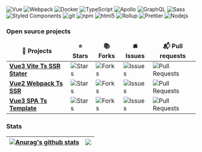 <p>
  <img alt="Vue" src="https://img.shields.io/badge/-Vue-45b8d8?style=flat-square&logo=Vue&logoColor=white" />
  <img alt="Webpack" src="https://img.shields.io/badge/-Webpack-8DD6F9?style=flat-square&logo=webpack&logoColor=white" /> 
  <img alt="Docker" src="https://img.shields.io/badge/-Docker-46a2f1?style=flat-square&logo=docker&logoColor=white" />
  <img alt="TypeScript" src="https://img.shields.io/badge/-TypeScript-007ACC?style=flat-square&logo=typescript&logoColor=white" />
  <img alt="Apollo" src="https://img.shields.io/badge/-Apollo%20GraphQL-311C87?style=flat-square&logo=apollo-graphql&logoColor=white" />
  <img alt="GraphQL" src="https://img.shields.io/badge/-GraphQL-E10098?style=flat-square&logo=graphql&logoColor=white" />
  <img alt="Sass" src="https://img.shields.io/badge/-Sass-CC6699?style=flat-square&logo=sass&logoColor=white" />
  <img alt="Styled Components" src="https://img.shields.io/badge/-Styled_Components-db7092?style=flat-square&logo=styled-components&logoColor=white" />
  <img alt="git" src="https://img.shields.io/badge/-Git-F05032?style=flat-square&logo=git&logoColor=white" />
  <img alt="npm" src="https://img.shields.io/badge/-NPM-CB3837?style=flat-square&logo=npm&logoColor=white" />
  <img alt="html5" src="https://img.shields.io/badge/-HTML5-E34F26?style=flat-square&logo=html5&logoColor=white" />
  <img alt="Rollup" src="https://img.shields.io/badge/-Rollup-EC4A3F?style=flat-square&logo=rollup.js&logoColor=white" />
  <img alt="Prettier" src="https://img.shields.io/badge/-Prettier-F7B93E?style=flat-square&logo=prettier&logoColor=white" />
  <img alt="Nodejs" src="https://img.shields.io/badge/-Nodejs-43853d?style=flat-square&logo=Node.js&logoColor=white" />
</p>

<h3>Open source projects</h3>
<table>
  <thead align="center">
    <tr border: none;>
      <td><b>🎁 Projects</b></td>
      <td><b>⭐ Stars</b></td>
      <td><b>📚 Forks</b></td>
      <td><b>🛎 Issues</b></td>
      <td><b>📬 Pull requests</b></td>
    </tr>
  </thead>
  <tbody>
    <tr>
      <td><a href="https://github.com/vok123/vue3-ts-vite-ssr-starter"><b>Vue3 Vite Ts SSR Stater</b></a></td>
      <td><img alt="Stars" src="https://img.shields.io/github/stars/vok123/vue3-ts-vite-ssr-starter?style=flat-square&labelColor=343b41"/></td>
      <td><img alt="Forks" src="https://img.shields.io/github/forks/vok123/vue3-ts-vite-ssr-starter?style=flat-square&labelColor=343b41"/></td>
      <td><img alt="Issues" src="https://img.shields.io/github/issues/vok123/vue3-ts-vite-ssr-starter?style=flat-square&labelColor=343b41"/></td>
      <td><img alt="Pull Requests" src="https://img.shields.io/github/issues-pr/vok123/vue3-ts-vite-ssr-starter?style=flat-square&labelColor=343b41"/></td>
    </tr>
    <tr>
      <td><a href="https://github.com/vok123/typescript-vue-eslint-starter"><b>Vue2 Webpack Ts SSR</b></a></td>
      <td><img alt="Stars" src="https://img.shields.io/github/stars/vok123/typescript-vue-eslint-starter?style=flat-square&labelColor=343b41"/></td>
      <td><img alt="Forks" src="https://img.shields.io/github/forks/vok123/typescript-vue-eslint-starter?style=flat-square&labelColor=343b41"/></td>
      <td><img alt="Issues" src="https://img.shields.io/github/issues/vok123/typescript-vue-eslint-starter?style=flat-square&labelColor=343b41"/></td>
      <td><img alt="Pull Requests" src="https://img.shields.io/github/issues-pr/vok123/typescript-vue-eslint-starter?style=flat-square&labelColor=343b41"/></td>
    </tr>
    <tr>
      <td><a href="https://github.com/vok123/vue3-vite-ts-template"><b>Vue3 SPA Ts Template</b></a></td>
      <td><img alt="Stars" src="https://img.shields.io/github/stars/vok123/vue3-vite-ts-template?style=flat-square&labelColor=343b41"/></td>
      <td><img alt="Forks" src="https://img.shields.io/github/forks/vok123/vue3-vite-ts-template?style=flat-square&labelColor=343b41"/></td>
      <td><img alt="Issues" src="https://img.shields.io/github/issues/vok123/vue3-vite-ts-template?style=flat-square&labelColor=343b41"/></td>
      <td><img alt="Pull Requests" src="https://img.shields.io/github/issues-pr/vok123/vue3-vite-ts-template?style=flat-square&labelColor=343b41"/></td>
    </tr>
  </tbody>
</table>

<h3>Stats</h3>

| <a href="https://github.com/vok123/github-readme-stats"><img align="center" src="https://github-readme-stats.vercel.app/api?username=vok123&show_icons=true&include_all_commits=true&theme=buefy&hide_border=true" alt="Anurag's github stats" /></a> | <a href="https://github.com/vok123/github-readme-stats"><img align="center" src="https://github-readme-stats.vercel.app/api/top-langs/?username=vok123&layout=compact&theme=buefy&hide_border=true" /></a> |
| ------------- | ------------- |



<!--
**vok123/vok123** is a ✨ _special_ ✨ repository because its `README.md` (this file) appears on your GitHub profile.

Here are some ideas to get you started:

- 🔭 I’m currently working on ...
- 🌱 I’m currently learning ...
- 👯 I’m looking to collaborate on ...
- 🤔 I’m looking for help with ...
- 💬 Ask me about ...
- 📫 How to reach me: ...
- 😄 Pronouns: ...
- ⚡ Fun fact: ...
-->
